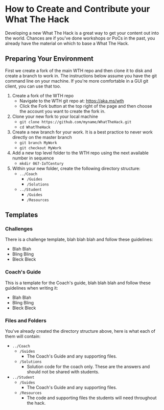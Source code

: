 # How to Create and Contribute your What The Hack

Developing a new What The Hack is a great way to get your content out into the world. Chances are if you've done workshops or PoCs in the past, you already have the material on which to base a What The Hack.

## Preparing Your Environment
First we create a fork of the main WTH repo and then clone it to disk and create a branch to work in. The instructions below assume you have the git command line on your machine. If you're more comfortable in a GUI git client, you can use that too.
1. Create a fork of the WTH repo
   - Navigate to the WTH git repo at: https://aka.ms/wth
   - Click the Fork button at the top right of the page and then choose the account you want to create the fork in. 
2. Clone your new fork to your local machine
   - `git clone https://github.com/myname/WhatTheHack.git`
   - `cd WhatTheHack`
3. Create a new branch for your work. It is a best practice to never work directly on the master branch
   - `git branch MyWork`
   - `git checkout MyWork`
4. Add a new top level folder to the WTH repo using the next available number in sequence
   - `mkdir 067-IoTCentury`
5. Within your new folder, create the following directory structure:
	- `../Coach`
		- `/Guides`
		- `/Solutions`
	- `../Student`
		- `/Guides`
		- `/Resources`

## Templates

### Challenges
There is a challenge template, blah blah blah and follow these guidelines:
- Blah Blah
- Bling Bling
- Bleck Bleck

### Coach's Guide
This is a template for the Coach's guide, blah blah blah and follow these guidelines when writing it:
- Blah Blah
- Bling Bling
- Bleck Bleck

### Files and Folders
You've already created the directory structure above, here is what each of them will contain:
- `../Coach`
	- `/Guides` 
		- The Coach's Guide and any supporting files.
	- `/Solutions`
		- Solution code for the coach only. These are the answers and should not be shared with students.
- `../Student`
	- `/Guides` 
		- The Coach's Guide and any supporting files.
	- `/Resources` 
		- The code and supporting files the students will need throughout the hack.

